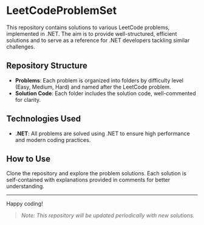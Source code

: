 # LeetCodeProblemSet

This repository contains solutions to various LeetCode problems, implemented in .NET. The aim is to provide well-structured, efficient solutions and to serve as a reference for .NET developers tackling similar challenges.

## Repository Structure

- **Problems**: Each problem is organized into folders by difficulty level (Easy, Medium, Hard) and named after the LeetCode problem.
- **Solution Code**: Each folder includes the solution code, well-commented for clarity.

## Technologies Used

- **.NET**: All problems are solved using .NET to ensure high performance and modern coding practices.

## How to Use

Clone the repository and explore the problem solutions. Each solution is self-contained with explanations provided in comments for better understanding.

---

Happy coding!

> *Note: This repository will be updated periodically with new solutions.*
